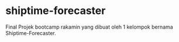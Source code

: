 # shiptime-forecaster
Final Projek bootcamp rakamin yang dibuat oleh 1 kelompok bernama Shiptime-Forecaster.
